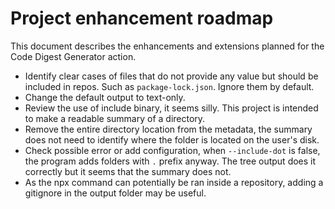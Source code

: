 # Project enhancement roadmap

This document describes the enhancements and extensions planned for the Code Digest Generator action.

- Identify clear cases of files that do not provide any value but should be included in repos. Such as `package-lock.json`. Ignore them by default.
- Change the default output to text-only.
- Review the use of include binary, it seems silly. This project is intended to make a readable summary of a directory.
- Remove the entire directory location from the metadata, the summary does not need to identify where the folder is located on the user's disk.
- Check possible error or add configuration, when `--include-dot` is false, the program adds folders with `.` prefix anyway. The tree output does it correctly but it seems that the summary does not.
- As the npx command can potentially be ran inside a repository, adding a gitignore in the output folder may be useful.
